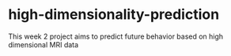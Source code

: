 # high-dimensionality-prediction
This week 2 project aims to predict future behavior based on  high dimensional MRI data
